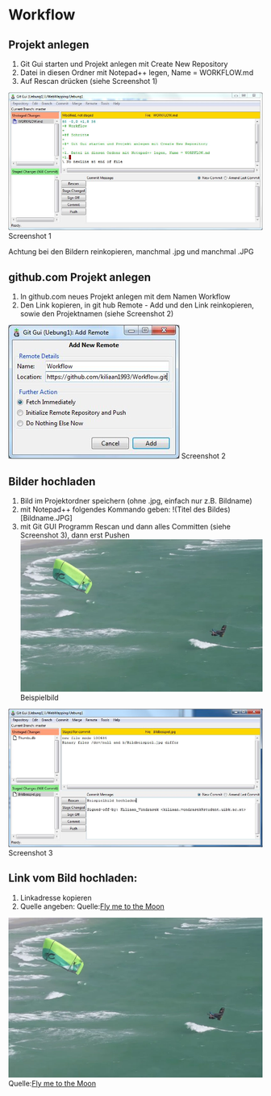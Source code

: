 # Workflow

## Projekt anlegen

1. Git Gui starten und Projekt anlegen mit Create New Repository
1. Datei in diesen Ordner mit Notepad++ legen, Name = WORKFLOW.md
1. Auf Rescan drücken (siehe Screenshot 1)

![Screenshot 1](Screenshot1.JPG)
Screenshot 1

Achtung bei den Bildern reinkopieren, manchmal .jpg und manchmal .JPG

## github.com Projekt anlegen

1. In github.com neues Projekt anlegen mit dem Namen Workflow
1. Den Link kopieren, in git hub Remote - Add und den Link reinkopieren, sowie den Projektnamen (siehe Screenshot 2)

![Screenshot 2](Screenshot2.JPG)
Screenshot 2

## Bilder hochladen

1. Bild im Projektordner speichern (ohne .jpg, einfach nur z.B. Bildname)
1. mit Notepad++ folgendes Kommando geben: !(Titel des Bildes)[Bildname.JPG]
1. mit Git GUI Programm Rescan und dann alles Committen (siehe Screenshot 3), dann erst Pushen
![Beispielbild](Bildbeispiel10.jpg)
Beispielbild

![Screenshot 3](Screenshot3.JPG)
Screenshot 3

## Link vom Bild hochladen:

1. Linkadresse kopieren
1. Quelle angeben: Quelle:[Fly me to the Moon](Linkadresse)

![Beispielbild](Bildbeispiel10.jpg)
Quelle:[Fly me to the Moon](http://www.kiteworldmag.com/video/fly-me-to-the-moon-nick-jacobsen/)